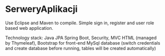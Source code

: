 # SerweryAplikacji

Use Eclipse and Maven to compile.
Simple sign in, register and user role based web application.

Technology stack:
Java JPA
Spring Boot, Security, MVC
HTML (managed by Thymeleaf), Bootstrap for front-end
MySql database (switch credentials and create database before running, tables will be created automatically)
